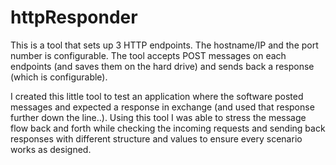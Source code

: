 # httpResponder
This is a tool that sets up 3 HTTP endpoints. The hostname/IP and the port number is configurable.
The tool accepts POST messages on each endpoints (and saves them on the hard drive) and sends back a response (which is configurable).

I created this little tool to test an application where the software posted messages and expected a response in exchange (and used that response further down the line..).
Using this tool I was able to stress the message flow back and forth while checking the incoming requests and sending back responses with different structure and values to ensure every scenario works as designed.

